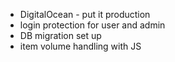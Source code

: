 - DigitalOcean - put it production
- login protection for user and admin
- DB migration set up
- item volume handling with JS